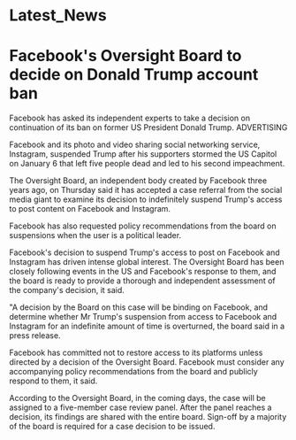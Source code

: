 # Latest_News
# Facebook's Oversight Board to decide on Donald Trump account ban

Facebook has asked its independent experts to take a decision on continuation of its ban on former US President Donald Trump.
ADVERTISING

Facebook and its photo and video sharing social networking service, Instagram, suspended Trump after his supporters stormed the US Capitol on January 6 that left five people dead and led to his second impeachment.

The Oversight Board, an independent body created by Facebook three years ago, on Thursday said it has accepted a case referral from the social media giant to examine its decision to indefinitely suspend Trump's access to post content on Facebook and Instagram.

Facebook has also requested policy recommendations from the board on suspensions when the user is a political leader.

Facebook's decision to suspend Trump's access to post on Facebook and Instagram has driven intense global interest. The Oversight Board has been closely following events in the US and Facebook's response to them, and the board is ready to provide a thorough and independent assessment of the company's decision, it said.

"A decision by the Board on this case will be binding on Facebook, and determine whether Mr Trump's suspension from access to Facebook and Instagram for an indefinite amount of time is overturned, the board said in a press release.

Facebook has committed not to restore access to its platforms unless directed by a decision of the Oversight Board. Facebook must consider any accompanying policy recommendations from the board and publicly respond to them, it said.

According to the Oversight Board, in the coming days, the case will be assigned to a five-member case review panel. After the panel reaches a decision, its findings are shared with the entire board. Sign-off by a majority of the board is required for a case decision to be issued.
